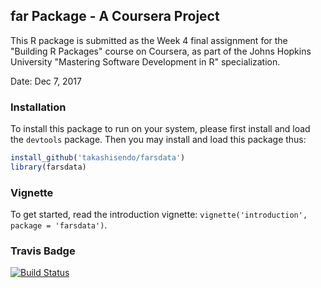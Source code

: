 ## far Package - A Coursera Project

This R package is submitted as the Week 4 final assignment for the "Building R Packages" course on Coursera, as part of the Johns Hopkins University "Mastering Software Development in R" specialization.

Date: Dec 7, 2017 

### Installation

To install this package to run on your system, please first install and load the `devtools` package. Then you may install and load this package thus:

```R
install_github('takashisendo/farsdata')
library(farsdata)
```

### Vignette

To get started, read the introduction vignette: `vignette('introduction', package = 'farsdata')`.

### Travis Badge

[![Build Status](https://travis-ci.org/takashisendo/far.svg?branch=master)](https://travis-ci.org/takashisendo/far)
